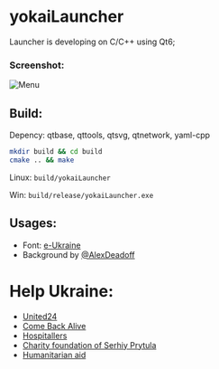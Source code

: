 # yokaiLauncher

Launcher is developing on C/C++ using Qt6;

### Screenshot:
![Menu](https://s1.vilafox.xyz/resources/ghs.png)

## Build:

Depency: qtbase, qttools, qtsvg, qtnetwork, yaml-cpp

```bash
mkdir build && cd build
cmake .. && make
```

Linux: `build/yokaiLauncher`

Win: `build/release/yokaiLauncher.exe`

## Usages:
- Font: [e-Ukraine](https://thedigital.gov.ua/fonts)
- Background by [@AlexDeadoff](https://twitch.tv/alexdeadoff)

# Help Ukraine:
 - [United24](https://u24.gov.ua/)
 - [Come Back Alive](https://savelife.in.ua/en/)
 - [Hospitallers](https://www.hospitallers.life/needs-hospitallers)
 - [Charity foundation of Serhiy Prytula](https://prytulafoundation.org/en)
 - [Humanitarian aid](https://help.gov.ua/en/)
